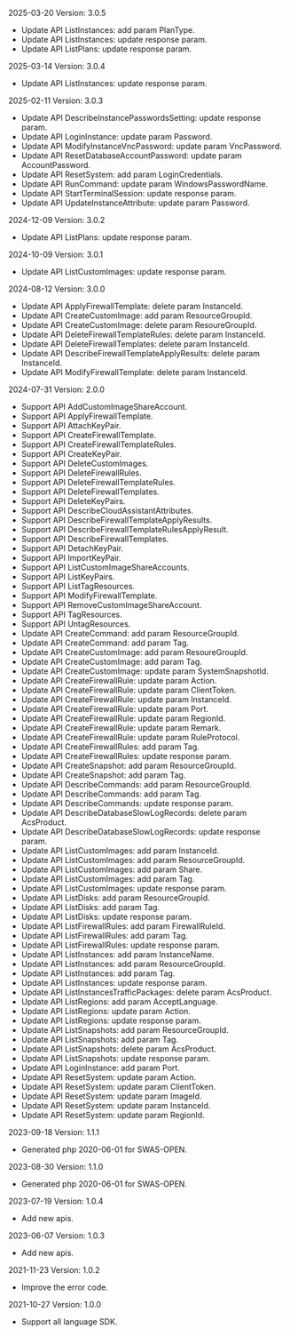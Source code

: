 2025-03-20 Version: 3.0.5
- Update API ListInstances: add param PlanType.
- Update API ListInstances: update response param.
- Update API ListPlans: update response param.


2025-03-14 Version: 3.0.4
- Update API ListInstances: update response param.


2025-02-11 Version: 3.0.3
- Update API DescribeInstancePasswordsSetting: update response param.
- Update API LoginInstance: update param Password.
- Update API ModifyInstanceVncPassword: update param VncPassword.
- Update API ResetDatabaseAccountPassword: update param AccountPassword.
- Update API ResetSystem: add param LoginCredentials.
- Update API RunCommand: update param WindowsPasswordName.
- Update API StartTerminalSession: update response param.
- Update API UpdateInstanceAttribute: update param Password.


2024-12-09 Version: 3.0.2
- Update API ListPlans: update response param.


2024-10-09 Version: 3.0.1
- Update API ListCustomImages: update response param.


2024-08-12 Version: 3.0.0
- Update API ApplyFirewallTemplate: delete param InstanceId.
- Update API CreateCustomImage: add param ResourceGroupId.
- Update API CreateCustomImage: delete param ResoureGroupId.
- Update API DeleteFirewallTemplateRules: delete param InstanceId.
- Update API DeleteFirewallTemplates: delete param InstanceId.
- Update API DescribeFirewallTemplateApplyResults: delete param InstanceId.
- Update API ModifyFirewallTemplate: delete param InstanceId.


2024-07-31 Version: 2.0.0
- Support API AddCustomImageShareAccount.
- Support API ApplyFirewallTemplate.
- Support API AttachKeyPair.
- Support API CreateFirewallTemplate.
- Support API CreateFirewallTemplateRules.
- Support API CreateKeyPair.
- Support API DeleteCustomImages.
- Support API DeleteFirewallRules.
- Support API DeleteFirewallTemplateRules.
- Support API DeleteFirewallTemplates.
- Support API DeleteKeyPairs.
- Support API DescribeCloudAssistantAttributes.
- Support API DescribeFirewallTemplateApplyResults.
- Support API DescribeFirewallTemplateRulesApplyResult.
- Support API DescribeFirewallTemplates.
- Support API DetachKeyPair.
- Support API ImportKeyPair.
- Support API ListCustomImageShareAccounts.
- Support API ListKeyPairs.
- Support API ListTagResources.
- Support API ModifyFirewallTemplate.
- Support API RemoveCustomImageShareAccount.
- Support API TagResources.
- Support API UntagResources.
- Update API CreateCommand: add param ResourceGroupId.
- Update API CreateCommand: add param Tag.
- Update API CreateCustomImage: add param ResoureGroupId.
- Update API CreateCustomImage: add param Tag.
- Update API CreateCustomImage: update param SystemSnapshotId.
- Update API CreateFirewallRule: update param Action.
- Update API CreateFirewallRule: update param ClientToken.
- Update API CreateFirewallRule: update param InstanceId.
- Update API CreateFirewallRule: update param Port.
- Update API CreateFirewallRule: update param RegionId.
- Update API CreateFirewallRule: update param Remark.
- Update API CreateFirewallRule: update param RuleProtocol.
- Update API CreateFirewallRules: add param Tag.
- Update API CreateFirewallRules: update response param.
- Update API CreateSnapshot: add param ResourceGroupId.
- Update API CreateSnapshot: add param Tag.
- Update API DescribeCommands: add param ResourceGroupId.
- Update API DescribeCommands: add param Tag.
- Update API DescribeCommands: update response param.
- Update API DescribeDatabaseSlowLogRecords: delete param AcsProduct.
- Update API DescribeDatabaseSlowLogRecords: update response param.
- Update API ListCustomImages: add param InstanceId.
- Update API ListCustomImages: add param ResourceGroupId.
- Update API ListCustomImages: add param Share.
- Update API ListCustomImages: add param Tag.
- Update API ListCustomImages: update response param.
- Update API ListDisks: add param ResourceGroupId.
- Update API ListDisks: add param Tag.
- Update API ListDisks: update response param.
- Update API ListFirewallRules: add param FirewallRuleId.
- Update API ListFirewallRules: add param Tag.
- Update API ListFirewallRules: update response param.
- Update API ListInstances: add param InstanceName.
- Update API ListInstances: add param ResourceGroupId.
- Update API ListInstances: add param Tag.
- Update API ListInstances: update response param.
- Update API ListInstancesTrafficPackages: delete param AcsProduct.
- Update API ListRegions: add param AcceptLanguage.
- Update API ListRegions: update param Action.
- Update API ListRegions: update response param.
- Update API ListSnapshots: add param ResourceGroupId.
- Update API ListSnapshots: add param Tag.
- Update API ListSnapshots: delete param AcsProduct.
- Update API ListSnapshots: update response param.
- Update API LoginInstance: add param Port.
- Update API ResetSystem: update param Action.
- Update API ResetSystem: update param ClientToken.
- Update API ResetSystem: update param ImageId.
- Update API ResetSystem: update param InstanceId.
- Update API ResetSystem: update param RegionId.


2023-09-18 Version: 1.1.1
- Generated php 2020-06-01 for SWAS-OPEN.

2023-08-30 Version: 1.1.0
- Generated php 2020-06-01 for SWAS-OPEN.

2023-07-19 Version: 1.0.4
- Add new apis.

2023-06-07 Version: 1.0.3
- Add new apis.

2021-11-23 Version: 1.0.2
- Improve the error code.

2021-10-27 Version: 1.0.0
- Support all language SDK.

